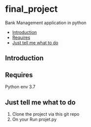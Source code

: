 # final_project
Bank Management application in python 


- [Introduction](#introduction)
- [Requires](#objectives)
- [Just tell me what to do](#just-tell-me-what-to-do)

## Introduction


## Requires

Python env 3.7 

## Just tell me what to do

1. Clone the project via this git repo 
2. On your Run projet.py 
